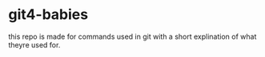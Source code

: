 # git4-babies
this repo is made for commands used in git with a short explination of what theyre used for.
